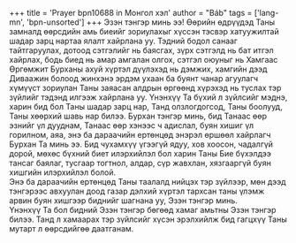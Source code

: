 +++
title = 'Prayer bpn10688 in Монгол хэл'
author = "Báb"
tags = ['lang-mn', 'bpn-unsorted']
+++
Эзэн тэнгэр минь ээ!  Өөрийн өдрүүдэд Таны замналд өөрсдийн амь биеийг зориулахыг хүссэн тэсвэр хатуужилтай шадар зарц нартаа ялалт хайрлана уу.  Тэдний бодол санааг тайтгаруулах, дотоод сэтгэлийг нь баясгах, зүрх сэтгэлд нь бат итгэл хайрлах, бодь биед нь амар амгалан олгох, сэтгэл оюуныг нь Хамгаас Өргөмжит Бурханы ахуй хүртэл дүүлэхэд нь дэмжих, хамгийн дээд Диваажин болоод жинхэнэ эрдэм ухаан ба буянт чанар агуулагч хүмүүст зориулан Таны заяасан алдрын өргөөнд хүрэхэд нь туслах тэр зүйлийг тэдэнд илгээж хайрлана уу.   Үнэнхүү Та бүхий л зүйлсийг мэднэ, харин бид бол Таны шадар зарц нар, Танд олзлогдогсод, Таны боолууд, Таны хөөрхий шавь нар билээ.  Бурхан тэнгэр минь, бид Танаас өөр эзнийг үл дууднам, Танаас өөр хэнээс ч адислал, буян хишиг үл горилном, аяа, энэ ба дараачийн ертөнцөд энэрэл өршөөл хайрлагч Бурхан Та минь ээ.   Бид чухамхүү үгээгүй ядуу, хов хоосон, чадалгүй дорой, мөхөс бүхний биет илэрхийлэл бол харин Таны Бие бүхэлдээ тансаг баялаг, тусгаар тогтнол, алдар, сүр жавхлан, хязгааргүй буян хишгийн илэрхийлэл болой.   
Энэ ба дараачийн ертөнцөд Таны таалалд нийцэх тэр зүйлээр, мөн дээд тэнгэрээс авхуулан доод газар дэлхий хүртэл тархсан таны үлэмж арвин буян хишгээр биднийг шагнана уу, Эзэн тэнгэр минь.  
Үнэнхүү Та бол бидний Эзэн тэнгэр бөгөөд хамаг амьтны Эзэн тэнгэр билээ.   Танд л хамаарах тэр зүйлсийг хүсэн эрэлхийлж бид гагцхүү Таны мутарт л өөрсдийгөө даатганам.
